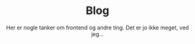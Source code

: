 ---
layout: layouts/blog.njk
title: Blog
subtitle: "Her er nogle tanker om frontend og andre ting. Det er jo ikke meget, ved jeg…"
permalink: /da/blog/
---